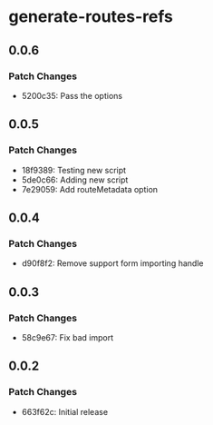 # generate-routes-refs

## 0.0.6

### Patch Changes

- 5200c35: Pass the options

## 0.0.5

### Patch Changes

- 18f9389: Testing new script
- 5de0c66: Adding new script
- 7e29059: Add routeMetadata option

## 0.0.4

### Patch Changes

- d90f8f2: Remove support form importing handle

## 0.0.3

### Patch Changes

- 58c9e67: Fix bad import

## 0.0.2

### Patch Changes

- 663f62c: Initial release
